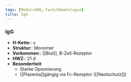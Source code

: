 ```yaml
---
tags: [Modul/m08, Fach/Hämatologie]
title: IgG
---
```

### IgG
- **H-Kette**:: γ 
- **Struktur**:: Monomer
- **Vorkommen**:: [[Blut]], B-Zell-Rezeptor
- **HWZ**:: 21 d
- **Besonderheit**
	- Starke Opsonierung
	- [[Plazenta]]gängig via Fc-Rezeptor ([[Nestschutz]])